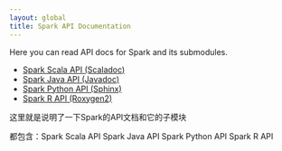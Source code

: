 ```yaml
---
layout: global
title: Spark API Documentation
---
```


Here you can read API docs for Spark and its submodules.

- [Spark Scala API (Scaladoc)](api/scala/index.html)
- [Spark Java API (Javadoc)](api/java/index.html)
- [Spark Python API (Sphinx)](api/python/index.html)
- [Spark R API (Roxygen2)](api/R/index.html)

这里就是说明了一下Spark的API文档和它的子模块

都包含：Spark Scala API
		Spark Java API
		Spark Python API
		Spark R API